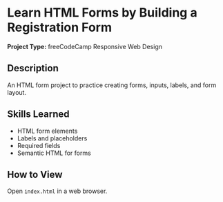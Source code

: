 # Learn HTML Forms by Building a Registration Form

**Project Type:** freeCodeCamp Responsive Web Design

## Description
An HTML form project to practice creating forms, inputs, labels, and form layout.

## Skills Learned
- HTML form elements
- Labels and placeholders
- Required fields
- Semantic HTML for forms

## How to View
Open `index.html` in a web browser.
